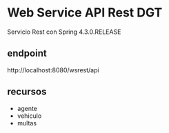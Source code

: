 # Web Service API Rest DGT

Servicio Rest con Spring 4.3.0.RELEASE

## endpoint

http://localhost:8080/wsrest/api

## recursos

* agente
* vehiculo
* multas